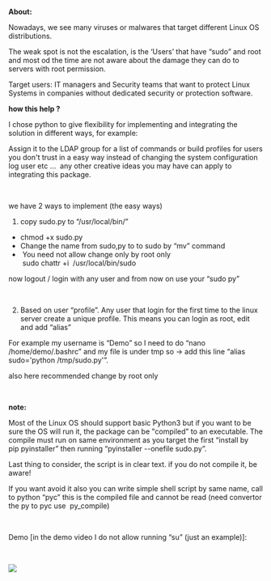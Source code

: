 <p><strong>About:</strong></p>
<p>Nowadays, we see many viruses or malwares&nbsp;that target&nbsp;different Linux&nbsp;OS distributions.</p>
<p>The weak spot is not the escalation, is the &lsquo;Users&rsquo; that have &ldquo;sudo&rdquo; and root and most od the time are not aware about the damage they can do to servers with root permission.</p>
<p>Target users: IT managers and Security teams that want to protect Linux Systems in companies without dedicated security or protection software.</p>
<p><strong>how this help ?</strong></p>
<p>I chose python to give flexibility for implementing and integrating the solution in different ways, for example:</p>
<p>Assign it to the LDAP group for a list of commands or build profiles for users you don't trust in a easy way instead of changing the system configuration log user etc ... &nbsp;any other creative ideas you may have can apply to integrating this package.</p>
<p>&nbsp;</p>
<p>we have 2 ways to implement (the easy ways)</p>
<ol>
<li>copy sudo.py to &ldquo;/usr/local/bin/&rdquo;&nbsp;</li>
</ol>
<ul>
<li>chmod +x sudo.py</li>
<li>Change the name from sudo,py to to sudo by &ldquo;mv&rdquo; command&nbsp;</li>
<li>&nbsp;You need not allow change&nbsp;only by root only<br />&nbsp;sudo chattr +i&nbsp; /usr/local/bin/sudo&nbsp;</li>
</ul>
<p>now logout / login with any user and from now on use your &ldquo;sudo py&rdquo;&nbsp;</p>
<p>&nbsp;</p>
<ol start="2">
<li>Based on&nbsp;user &ldquo;profile&rdquo;. Any user that login for the first time to the linux server create a unique profile. This means you can login as root, edit and add &ldquo;alias&rdquo;</li>
</ol>
<p>For example my username is &ldquo;Demo&rdquo; so I need to do &ldquo;nano&nbsp; /home/demo/.bashrc&rdquo; and my file is under tmp so -&gt; add this line &ldquo;alias sudo='python /tmp/sudo.py'&rdquo;.</p>
<p>also here recommended change by root only&nbsp;</p>
<p>&nbsp;</p>
<p><strong>note:</strong></p>
<p>Most of the Linux OS should support basic Python3&nbsp;but if you want to be sure the OS will run it, the package can be "compiled&rdquo; to an executable. The compile must run on same environment as you target the first &ldquo;install by pip&nbsp;pyinstaller&rdquo;&nbsp;then running &ldquo;pyinstaller --onefile sudo.py&rdquo;.</p>
<p>Last thing to consider, the script is in clear text. if you do not&nbsp;compile it, be aware!</p>
<p>If you want avoid it also you can write simple shell script by same name, call to python &ldquo;pyc&rdquo; this is the compiled file and cannot be read (need&nbsp;convertor the py to pyc use&nbsp; py_compile)</p>
<p>&nbsp;</p>
<p>Demo [in the demo video I do not allow running &ldquo;su&rdquo; (just an example)]:</p>
<p>&nbsp;</p>

<p><a href="https://asciinema.org/a/lm5xs8ugeR07HAM6ntgpJfrBb" target="_blank"><img src="https://asciinema.org/a/lm5xs8ugeR07HAM6ntgpJfrBb.svg" /></a></p>
